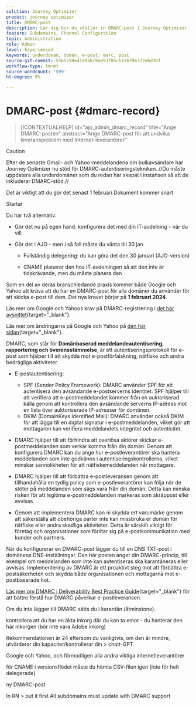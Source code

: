 ```yaml
---
solution: Journey Optimizer
product: journey optimizer
title: DMARC-post
description: Lär dig hur du ställer in DMARC-post i Journey Optimizer
feature: Subdomains, Channel Configuration
topic: Administration
role: Admin
level: Experienced
keywords: underdomän, domän, e-post, marc, post
source-git-commit: 5565c98e41e0abc9ae93f85cb12679e372e6d36f
workflow-type: tm+mt
source-wordcount: '599'
ht-degree: 0%

---
```


# DMARC-post {#dmarc-record}

>[!CONTEXTUALHELP]
>id="ajo_admin_dmarc_record"
>title="Ange DMARC-posten"
>abstract="Ange DMARC-post för att undvika leveransproblem med Internet-leverantörer"

>[!CAUTION]
>
>Efter de senaste Gmail- och Yahoo-meddelandena om bulkavsändare har Journey Optimizer nu stöd för DMARC-autentiseringstekniken. //Du måste uppdatera alla underdomäner som du redan har skapat i instansen så att de inkluderar DMARC-stöd.//

Det är viktigt att du gör det senast 1 februari Dokument kommer snart

Startar

Du har två alternativ:

* Gör det nu på egen hand: konfigurera det med din IT-avdelning - när du vill

* Gör det i AJO - men i så fall måste du vänta till 30 jan

   * Fullständig delegering: du kan göra det den 30 januari (AJO-version)

   * CNAME planerar den hos IT-avdelningen så att den inte är tidskrävande, men du måste planera den

Som en del av deras branschledande praxis kommer både Google och Yahoo att kräva att du har en DMARC-post för alla domäner du använder för att skicka e-post till dem. Det nya kravet börjar på **1 februari 2024**.

Läs mer om Google och Yahoos krav på DMARC-registrering i [det här avsnittet](https://experienceleague.adobe.com/docs/deliverability-learn/deliverability-best-practice-guide/additional-resources/guidance-around-changes-to-google-and-yahoo.html?lang=en#dmarc%3A){target="_blank"}.

Läs mer om ändringarna på Google och Yahoo på [den här sidan](https://experienceleague.adobe.com/docs/deliverability-learn/deliverability-best-practice-guide/additional-resources/guidance-around-changes-to-google-and-yahoo.html?lang=en#dmarc%3A){target="_blank"}.

DMARC, som står för **Domänbaserad meddelandeautentisering, rapportering och överensstämmelse**, är ett autentiseringsprotokoll för e-post som hjälper till att skydda mot e-postförfalskning, nätfiske och andra bedrägliga aktiviteter.

* E-postautentisering:

   * SPF (Sender Policy Framework): DMARC använder SPF för att autentisera den avsändande e-postserverns identitet. SPF hjälper till att verifiera att e-postmeddelandet kommer från en auktoriserad källa genom att kontrollera den avsändande serverns IP-adress mot en lista över auktoriserade IP-adresser för domänen.
   * DKIM (DomainKeys Identified Mail): DMARC använder också DKIM för att lägga till en digital signatur i e-postmeddelanden, vilket gör att mottagaren kan verifiera meddelandets integritet och autenticitet.

* DMARC hjälper till att förhindra att oseriösa aktörer skickar e-postmeddelanden som verkar komma från din domän. Genom att konfigurera DMARC kan du ange hur e-postleverantörer ska hantera meddelanden som inte godkänns i autentiseringskontrollerna, vilket minskar sannolikheten för att nätfiskemeddelanden når mottagare.

* DMARC hjälper till att förbättra e-postleveransen genom att tillhandahålla en tydlig policy som e-postleverantörer kan följa när de stöter på meddelanden som sägs vara från din domän. Detta kan minska risken för att legitima e-postmeddelanden markeras som skräppost eller avvisas.

* Genom att implementera DMARC kan ni skydda ert varumärke genom att säkerställa att obehöriga parter inte kan missbruka er domän för nätfiske eller andra skadliga aktiviteter. Detta är särskilt viktigt för företag och organisationer som förlitar sig på e-postkommunikation med kunder och partners.

När du konfigurerar en DMARC-post lägger du till en DNS TXT-post i domänens DNS-inställningar. Den här posten anger din DMARC-princip, till exempel om meddelanden som inte kan autentiseras ska karantäneras eller avvisas. Implementering av DMARC är ett proaktivt steg mot att förbättra e-postsäkerheten och skydda både organisationen och mottagarna mot e-postbaserade hot.

[Läs mer om DMARC i Deliverability Best Practice Guide](https://experienceleague.adobe.com/docs/deliverability-learn/deliverability-best-practice-guide/additional-resources/technotes/implement-dmarc.html?lang=sv){target="_blank"} för att bättre förstå hur DMARC påverkar e-postleveransen.

Om du inte lägger till DMARC sätts du i karantän (åtminstone).

kontrollera att du har en äkta inkorg där du kan ta emot - du hanterar den här inkorgen (bör inte vara Adobe inkorg)

Rekommendationen är 24 eftersom du vanligtvis, om den är mindre, utvärderar din kapacitet/kontrollerar din > chatt-GPT

Google och Yahoo, och förmodligen alla andra viktiga internetleverantörer

för CNAME i versionsflödet måste du hämta CSV-filen igen (inte för helt delegerade)

ny DMARC-post

In RN > put it first All subdomains must update with DMARC support



